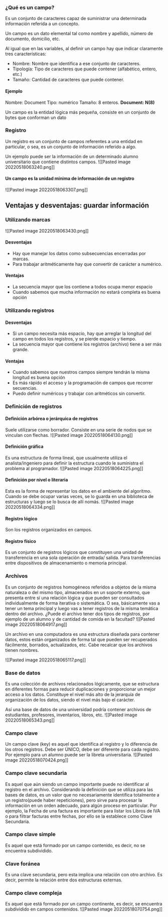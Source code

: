 

### ¿Qué es un campo?
Es un conjunto de caracteres capaz de suministrar una determinada información referida a un concepto. 

Un campo es un dato elemental tal como nombre y apellido, número de documento, domicilio, etc. 

Al igual que en las variables, al definir un campo hay que indicar claramente tres características: 
+ Nombre: Nombre que identifica a ese conjunto de caracteres. 
+ Tipología: Tipo de caracteres que puede contener (alfabético, entero, etc.)
+ Tamaño: Cantidad de caracteres que puede contener. 

#### Ejemplo 
Nombre: Document 
Tipo: numérico
Tamaño: 8 enteros.
	 **Document: N(8)**

Un campo es la entidad lógica más pequeña, consiste en un conjunto de bytes que conforman un dato

### Registro 
Un registro es un conjunto de campos referentes a una entidad en particular, o sea, es un conjunto de información referido a algo. 

Un ejemplo puede ser la información de un determinado alumno universitario que contiene distintos campos. 
![[Pasted image 20220518063240.png]]


#### Un campo es la unidad mínima de información de un registro
![[Pasted image 20220518063307.png]]





## Ventajas y desventajas: guardar información 
### Utilizando marcas
![[Pasted image 20220518063430.png]]
#### Desventajas 
+ Hay que manejar los datos como subsecuencias encerradas por marcas. 
+ Para trabajar aritméticamente hay que convertir de carácter a numérico. 

#### Ventajas
+ La secuencia mayor que los contiene a todos ocupa menor espacio
+ Cuando sabemos que mucha información no estará completa es buena opción



### Utilizando registros 
#### Desventajas
+ Si un campo necesita más espacio, hay que arreglar la longitud del campo en todos los registros, y se pierde espacio y tiempo. 
+ La secuencia mayor que contiene los registros (archivo) tiene a ser más grande. 


#### Ventajas
+ Cuando sabemos que nuestros campos siempre tendrán la misma longitud es buena opción
+ Es más rápido el acceso y la programación de campos que recorrer secuencias. 
+ Puedo definir numéricos y trabajar con aritméticos sin convertir. 



### Definición de registros 
#### Definición arbórea o jerárquica de registros
Suele utilizarse como borrador. Consiste en una serie de nodos que se vinculan con flechas. 
![[Pasted image 20220518064130.png]]

#### Definición gráfica 
Es una estructura de forma lineal, que usualmente utiliza el analista/ingeniero para definir la estructura cuando le suministra el problema al programador. 
![[Pasted image 20220518064225.png]]


#### Definición por nivel o literaria 
Esta es la forma de representar los datos en el ambiente del algoritmo. 
Cuando se debe ocupar varias veces, se lo guarda en una biblioteca de estructuras y luego se lo busca de allí nomás. 
![[Pasted image 20220518064334.png]]



#### Registro lógico 
Son los registros organizados en campos. 



#### Registro físico 
Es un conjunto de registros lógicos que constituyen una unidad de transferencia en una sola operación de entrada/ salida. Para transferencias entre dispositivos de almacenamiento o memoria principal. 



### Archivos 
Es un conjunto de registros homogéneos referidos a objetos de la misma naturaleza o del mismo tipo, almacenados en un soporte externo, que presenta entre sí una relación lógica y que pueden ser consultados individualmente de forma iterativa o sistemática.  O sea, básicamente vas a tener un tema principal y luego vas a tener registros de la misma temática dentro del archivo. ¿Puede el archivo tener dos tipos de registros, por ejemplo de un alumno y de cantidad de comida en la facultad?
![[Pasted image 20220518064917.png]]


Un archivo en una computadora es una estructura diseñada para contener datos, estos están organizados de forma tal que pueden ser recuperados fácilmente, borrados, actualizados, etc. 
Cabe recalcar que los archivos tienen nombres. 

![[Pasted image 20220518065117.png]]



### Base de datos 
Es una colección de archivos relacionados lógicamente, que se estructura en diferentes formas para reducir duplicaciones y proporcionar un mejor acceso a los datos. Constituye el nivel más alto de la jerarquía de organización de los datos, siendo el nivel más bajo el carácter. 

Así una base de datos de una universidad podría contener archivos de estudiantes, profesores, inventarios, libros, etc. 
![[Pasted image 20220518065343.png]]



### Campo clave
Un campo clave (key) es aquel que identifica al registro y lo diferencia de los otros registros. 
Debe ser ÚNICO, debe ser diferente para cada registro. Por ejemplo para un alumno puede ser la libreta universitaria.
![[Pasted image 20220518070424.png]]



### Campo clave secundaria 
Es aquel que aún siendo un campo importante puede no identificar al registro en el archivo. 
Considerando la definición que se utiliza para las bases de datos, es un valor que no necesariamente identifica totalmente a un registro(puede haber repeticiones), pero sirve para procesar la información en un orden adecuado, para algún proceso en particular.
Por ejemplo, la Fecha de una factura es importante para listar los Libros de IVA o para filtrar facturas entre fechas, por ello se la establece como Clave Secundaria.

### Campo clave simple 
Es aquel que está formado por un campo contenido, es decir, no se encuentra subdividido. 


### Clave foránea
Es una clave secundaria, pero esta implica una relación con otro archivo. Es decir, permite la relación entre dos estructuras externas. 




### Campo clave compleja 
Es aquel que está formado por un campo continente, es decir, se encuentra subdividido en campos contenidos. 
![[Pasted image 20220518070754.png]]
